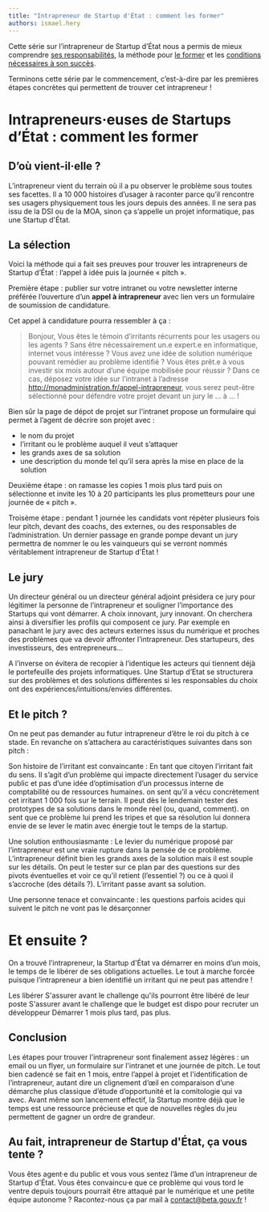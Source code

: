 ```yaml
---
title: "Intrapreneur de Startup d'État : comment les former"
authors: ismael.hery
---
```


Cette série sur l’intrapreneur de Startup d’État nous a permis de mieux comprendre [ses responsabilités](/2017/02/16/intrapreneur-startup-d-etat.html), la méthode pour [le former](/2017/02/27/comment-former-des-intrapreneurs.html) et les [conditions nécessaires à son succès](/2017/03/06/intrapreneur-les-conditions-du-succes.html).

Terminons cette série par le commencement, c’est-à-dire par les premières étapes concrètes qui permettent de trouver cet intrapreneur !

# Intrapreneurs·euses de Startups d’État : comment les former

## D’où vient-il·elle ?

L’intrapreneur vient du terrain où il a pu observer le problème sous toutes ses facettes. Il a 10 000 histoires d’usager à raconter parce qu’il rencontre ses usagers physiquement tous les jours depuis des années. Il ne sera pas issu de la DSI ou de la MOA, sinon ça s’appelle un projet informatique, pas une Startup d'État.

## La sélection

Voici la méthode qui a fait ses preuves pour trouver les intrapreneurs de Startup d’État : l’appel à idée puis la journée « pitch ».

Première étape : publier sur votre intranet ou votre newsletter interne préférée l’ouverture d’un **appel à intrapreneur** avec lien vers un formulaire de soumission de candidature.

Cet appel à candidature pourra ressembler à ça :

> Bonjour,
> Vous êtes le témoin d’irritants récurrents pour les usagers ou les agents ?
> Sans être nécessairement un.e expert.e en informatique, internet vous intéresse ?
> Vous avez une idée de solution numérique pouvant remédier au problème identifié ?
> Vous êtes prêt.e à vous investir six mois autour d’une équipe mobilisée pour réussir ?
> Dans ce cas, déposez votre idée sur l’intranet à l’adresse http://monadministration.fr/appel-intrapreneur, vous serez peut-être sélectionné pour défendre votre projet devant un jury le … à … !

Bien sûr la page de dépot de projet sur l'intranet propose un formulaire qui permet à l’agent de décrire son projet avec :
* le nom du projet
* l’irritant ou le problème auquel il veut s’attaquer
* les grands axes de sa solution
* une description du monde tel qu’il sera après la mise en place de la solution

 
Deuxième étape : on ramasse les copies 1 mois plus tard puis on sélectionne et invite les 10 à 20 participants les plus prometteurs pour une journée de « pitch ».

Troisème étape : pendant 1 journée les candidats vont répéter plusieurs fois leur pitch, devant des coachs, des externes, ou des responsables de l’administration. Un dernier passage en grande pompe devant un jury permettra de nommer le ou les vainqueurs qui se verront nommés véritablement intrapreneur de Startup d'État !

## Le jury
Un directeur général ou un directeur général adjoint présidera ce jury pour légitimer la personne de l’intrapreneur et souligner l’importance des Startups qui vont démarrer. A choix innovant, jury innovant. On cherchera ainsi à diversifier les profils qui composent ce jury. Par exemple en panachant le jury avec des acteurs externes issus du numérique et proches des problèmes que va devoir affronter l’intrapreneur. Des startupeurs, des investisseurs, des entrepreneurs…

A l’inverse on évitera de recopier à l’identique les acteurs qui tiennent déjà le portefeuille des projets informatiques. Une Startup d’Etat se structurera sur des problèmes et des solutions différentes si les responsables du choix ont des expériences/intuitions/envies différentes.

## Et le pitch ?
On ne peut pas demander au futur intrapreneur d’être le roi du pitch à ce stade. En revanche on s’attachera au caractéristiques suivantes dans son pitch :

Son histoire de l’irritant est convaincante :
En tant que citoyen l’irritant fait du sens. Il s’agit d’un problème qui impacte directement l’usager du service public et pas d’une idée d’optimisation d’un processus interne de comptabilité ou de ressources humaines.
on sent qu’il a vécu concrètement cet irritant 1 000 fois sur le terrain. Il peut dès le lendemain tester des prototypes de sa solutions dans le monde réel (ou, quand, comment).
on sent que ce problème lui prend les tripes et que sa résolution lui donnera envie de se lever le matin avec énergie tout le temps de la startup.

Une solution enthousiasmante :
Le levier du numérique proposé par l’intrapreneur est une vraie rupture dans la pensée de ce problème.
L’intrapreneur définit bien les grands axes de la solution mais il est souple sur les détails. On peut le tester sur ce plan par des questions sur des pivots éventuelles et voir ce qu’il retient (l’essentiel ?) ou ce à quoi il s’accroche (des détails ?).
L’irritant passe avant sa solution.

Une personne tenace et convaincante : les questions parfois acides qui suivent le pitch ne vont pas le désarçonner

# Et ensuite ?

On a trouvé l’intrapreneur, la Startup d'État va démarrer en moins d’un mois, le temps de le libérer de ses obligations actuelles. Le tout à marche forcée puisque l’intrapreneur a bien identifié un irritant qui ne peut pas attendre !

Les libérer
S'assurer avant le challenge qu'ils pourront être libéré de leur poste
S'assurer avant le challenge que le budget est dispo pour recruter un développeur
Démarrer 1 mois plus tard, pas plus.

## Conclusion

Les étapes pour trouver l’intrapreneur sont finalement assez légères : un email ou un flyer, un formulaire sur l'intranet et une journée de pitch. Le tout bien cadencé se fait en 1 mois, entre l’appel à projet et l'identification de l’intrapreneur, autant dire un clignement d’œil en comparaison d’une démarche plus classique d’étude d’opportunité et la comitologie qui va avec. Avant même son lancement effectif, la Startup montre déjà que le temps est une ressource précieuse et que de nouvelles règles du jeu permettent de gagner un ordre de grandeur.


## Au fait, intrapreneur de Startup d'État, ça vous tente ?

Vous êtes agent·e du public et vous vous sentez l’âme d’un intrapreneur de Startup d'État. Vous êtes convaincu·e que ce problème qui vous tord le ventre depuis toujours pourrait être attaqué par le numérique et une petite équipe autonome ? Racontez-nous ça par mail à [contact@beta.gouv.fr](mailto:contact@beta.gouv.fr?subject=Candidature%20intrapreneur) !
